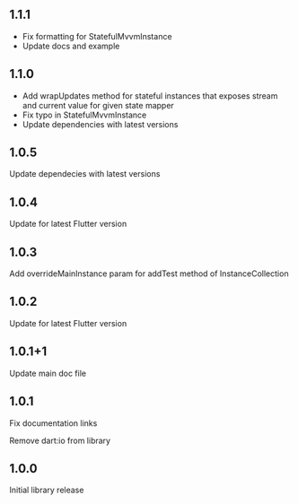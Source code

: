 ## 1.1.1

- Fix formatting for StatefulMvvmInstance
- Update docs and example

## 1.1.0

- Add wrapUpdates method for stateful instances that exposes stream and current value for given state mapper
- Fix typo in StatefulMvvmInstance
- Update dependencies with latest versions

## 1.0.5

Update dependecies with latest versions

## 1.0.4

Update for latest Flutter version

## 1.0.3

Add overrideMainInstance param for addTest method of InstanceCollection

## 1.0.2

Update for latest Flutter version

## 1.0.1+1

Update main doc file

## 1.0.1

Fix documentation links

Remove dart:io from library

## 1.0.0

Initial library release
